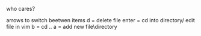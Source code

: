 who cares?


arrows to switch beetwen items
d = delete file
enter = cd into directory/ edit file in vim
b = cd ..
a = add new file\directory
